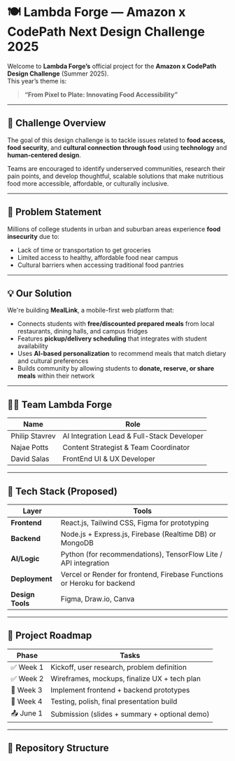 # 🍽️ Lambda Forge — Amazon x CodePath Next Design Challenge 2025

Welcome to **Lambda Forge’s** official project for the **Amazon x CodePath Design Challenge** (Summer 2025).  
This year’s theme is:

> **“From Pixel to Plate: Innovating Food Accessibility”**

---

## 🧠 Challenge Overview
The goal of this design challenge is to tackle issues related to **food access, food security**, and **cultural connection through food** using **technology** and **human-centered design**.

Teams are encouraged to identify underserved communities, research their pain points, and develop thoughtful, scalable solutions that make nutritious food more accessible, affordable, or culturally inclusive.

---

## 🎯 Problem Statement

Millions of college students in urban and suburban areas experience **food insecurity** due to:
- Lack of time or transportation to get groceries
- Limited access to healthy, affordable food near campus
- Cultural barriers when accessing traditional food pantries

---

## 💡 Our Solution

We're building **MealLink**, a mobile-first web platform that:
- Connects students with **free/discounted prepared meals** from local restaurants, dining halls, and campus fridges  
- Features **pickup/delivery scheduling** that integrates with student availability  
- Uses **AI-based personalization** to recommend meals that match dietary and cultural preferences  
- Builds community by allowing students to **donate, reserve, or share meals** within their network

---

## 🧑‍💻 Team Lambda Forge

| Name | Role |
|------|------|
| Philip Stavrev | AI Integration Lead & Full-Stack Developer |
| Najae Potts | Content Strategist & Team Coordinator |
| David Salas | FrontEnd UI & UX Developer |

---

## 🔨 Tech Stack (Proposed)

| Layer | Tools |
|-------|-------|
| **Frontend** | React.js, Tailwind CSS, Figma for prototyping |
| **Backend** | Node.js + Express.js, Firebase (Realtime DB) or MongoDB |
| **AI/Logic** | Python (for recommendations), TensorFlow Lite / API integration |
| **Deployment** | Vercel or Render for frontend, Firebase Functions or Heroku for backend |
| **Design Tools** | Figma, Draw.io, Canva |

---

## 🧭 Project Roadmap

| Phase | Tasks |
|-------|-------|
| ✅ Week 1 | Kickoff, user research, problem definition |
| ✅ Week 2 | Wireframes, mockups, finalize UX + tech plan |
| 🔄 Week 3 | Implement frontend + backend prototypes |
| 🔄 Week 4 | Testing, polish, final presentation build |
| 📤 June 1 | Submission (slides + summary + optional demo) |

---

## 📂 Repository Structure

